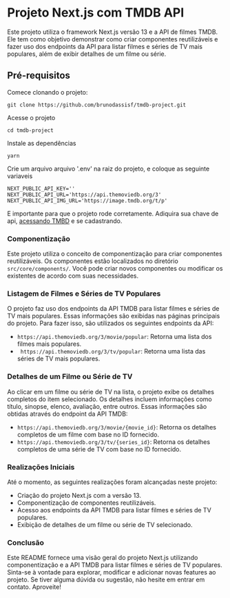 # Projeto Next.js com TMDB API

Este projeto utiliza o framework Next.js versão 13 e a API de filmes TMDB. Ele tem como objetivo demonstrar como criar componentes reutilizáveis e fazer uso dos endpoints da API para listar filmes e séries de TV mais populares, além de exibir detalhes de um filme ou série.


##  Pré-requisitos

Comece clonando o projeto:

    git clone https://github.com/brunodassisf/tmdb-project.git

Acesse o  projeto

    cd tmdb-project
    
  Instale as dependências
  

    yarn

Crie um arquivo arquivo  '.env' na raiz do projeto, e coloque as seguinte variaveis

    NEXT_PUBLIC_API_KEY=''
    NEXT_PUBLIC_API_URL='https://api.themoviedb.org/3'
    NEXT_PUBLIC_API_IMG_URL='https://image.tmdb.org/t/p'
E importante para que o projeto rode corretamente.
Adiquira sua chave de api, [acessando  TMBD](https://www.themoviedb.org/settings/api?language=pt-BR) e se cadastrando.

### Componentização
Este projeto utiliza o conceito de componentização para criar componentes reutilizáveis. Os componentes estão localizados no diretório `src/core/components/`. Você pode criar novos componentes ou modificar os existentes de acordo com suas necessidades.
### Listagem de Filmes e Séries de TV Populares
O projeto faz uso dos endpoints da API TMDB para listar filmes e séries de TV mais populares. Essas informações são exibidas nas páginas principais do projeto. Para fazer isso, são utilizados os seguintes endpoints da API:

-   `https://api.themoviedb.org/3/movie/popular`: Retorna uma lista dos filmes mais populares.
-   ` https://api.themoviedb.org/3/tv/popular`: Retorna uma lista das séries de TV mais populares.

### Detalhes de um Filme ou Série de TV
Ao clicar em um filme ou série de TV na lista, o projeto exibe os detalhes completos do item selecionado. Os detalhes incluem informações como título, sinopse, elenco, avaliação, entre outros. Essas informações são obtidas através do endpoint da API TMDB:

-   `https://api.themoviedb.org/3/movie/{movie_id}`: Retorna os detalhes completos de um filme com base no ID fornecido.
-   `https://api.themoviedb.org/3/tv/{series_id}`: Retorna os detalhes completos de uma série de TV com base no ID fornecido.

### Realizações Iniciais
Até o momento, as seguintes realizações foram alcançadas neste projeto:

-   Criação do projeto Next.js com a versão 13.
-   Componentização de componentes reutilizáveis.
-   Acesso aos endpoints da API TMDB para listar filmes e séries de TV populares.
-   Exibição de detalhes de um filme ou série de TV selecionado.
### Conclusão

Este README fornece uma visão geral do projeto Next.js utilizando componentização e a API TMDB para listar filmes e séries de TV populares. Sinta-se à vontade para explorar, modificar e adicionar novas features ao projeto. Se tiver alguma dúvida ou sugestão, não hesite em entrar em contato. Aproveite!
